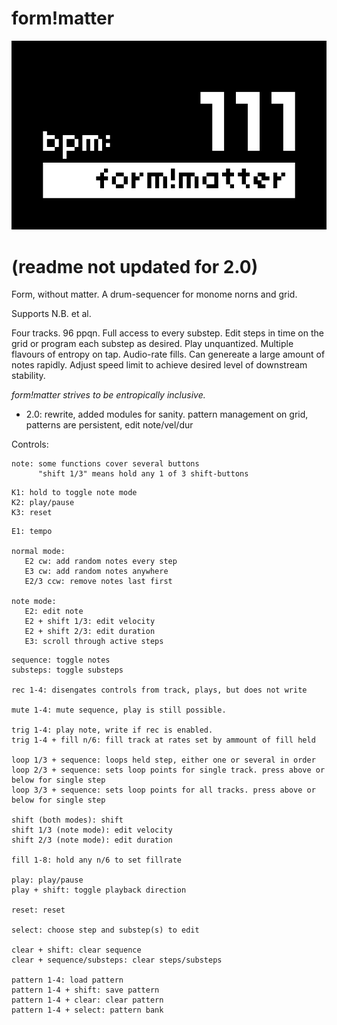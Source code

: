 # form!matter


![form_without_matter](screenshot.png)

# (readme not updated for 2.0)

Form, without matter. A drum-sequencer for monome norns and grid.

Supports N.B. et al.

Four tracks. 96 ppqn. Full access to every substep. Edit steps in time on the grid or program each substep as desired. Play unquantized. Multiple flavours of entropy on tap. Audio-rate fills. Can genereate a large amount of notes rapidly. Adjust speed limit to achieve desired level of downstream stability. 

*form!matter strives to be entropically inclusive.*  

- 2.0: rewrite, added modules for sanity. pattern management on grid, patterns are persistent, edit note/vel/dur  

Controls:
```
note: some functions cover several buttons
      "shift 1/3" means hold any 1 of 3 shift-buttons
```
```
K1: hold to toggle note mode
K2: play/pause
K3: reset
```
```
E1: tempo

normal mode:
   E2 cw: add random notes every step
   E3 cw: add random notes anywhere
   E2/3 ccw: remove notes last first

note mode:
   E2: edit note
   E2 + shift 1/3: edit velocity 
   E2 + shift 2/3: edit duration 
   E3: scroll through active steps
```
```
sequence: toggle notes
substeps: toggle substeps

rec 1-4: disengates controls from track, plays, but does not write

mute 1-4: mute sequence, play is still possible.

trig 1-4: play note, write if rec is enabled.
trig 1-4 + fill n/6: fill track at rates set by ammount of fill held

loop 1/3 + sequence: loops held step, either one or several in order
loop 2/3 + sequence: sets loop points for single track. press above or below for single step
loop 3/3 + sequence: sets loop points for all tracks. press above or below for single step

shift (both modes): shift
shift 1/3 (note mode): edit velocity
shift 2/3 (note mode): edit duration

fill 1-8: hold any n/6 to set fillrate

play: play/pause
play + shift: toggle playback direction

reset: reset

select: choose step and substep(s) to edit

clear + shift: clear sequence
clear + sequence/substeps: clear steps/substeps

pattern 1-4: load pattern
pattern 1-4 + shift: save pattern
pattern 1-4 + clear: clear pattern
pattern 1-4 + select: pattern bank
```

